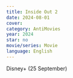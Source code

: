 ```yaml
---
title: Inside Out 2
date: 2024-08-01
cover: 
category: AntiMovies
year: 2024
star: no
movie/series: Movie
language: English
---
```

Disney+ (25 September)






